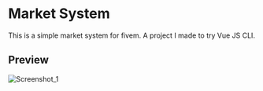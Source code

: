 # Market System

This is a simple market system for fivem. A project I made to try Vue JS CLI. 

## Preview
![Screenshot_1](https://github.com/Oph3Z1/oph3z-market/assets/59979752/f8c8c245-a0ce-4be6-afd1-1d0dac3a1f62)
